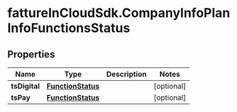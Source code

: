 # fattureInCloudSdk.CompanyInfoPlanInfoFunctionsStatus

## Properties

Name | Type | Description | Notes
------------ | ------------- | ------------- | -------------
**tsDigital** | [**FunctionStatus**](FunctionStatus.md) |  | [optional] 
**tsPay** | [**FunctionStatus**](FunctionStatus.md) |  | [optional] 


